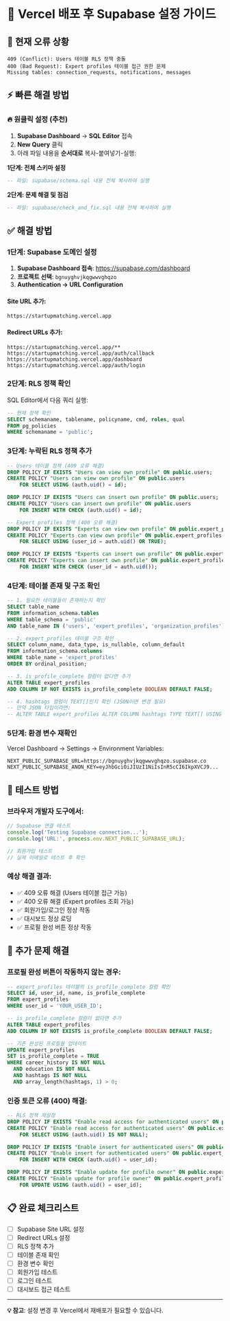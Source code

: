 # 🔧 Vercel 배포 후 Supabase 설정 가이드

## 🚨 현재 오류 상황
```
409 (Conflict): Users 테이블 RLS 정책 충돌
400 (Bad Request): Expert profiles 테이블 접근 권한 문제
Missing tables: connection_requests, notifications, messages
```

## ⚡ 빠른 해결 방법

### 🔥 원클릭 설정 (추천)
1. **Supabase Dashboard** → **SQL Editor** 접속
2. **New Query** 클릭
3. 아래 파일 내용을 **순서대로** 복사-붙여넣기-실행:

**1단계: 전체 스키마 설정**
```sql
-- 파일: supabase/schema.sql 내용 전체 복사하여 실행
```

**2단계: 문제 해결 및 점검**
```sql
-- 파일: supabase/check_and_fix.sql 내용 전체 복사하여 실행
```

## ✅ 해결 방법

### 1단계: Supabase 도메인 설정
1. **Supabase Dashboard 접속**: https://supabase.com/dashboard
2. **프로젝트 선택**: `bgnuyghvjkqgwwvghqzo`
3. **Authentication → URL Configuration**

#### Site URL 추가:
```
https://startupmatching.vercel.app
```

#### Redirect URLs 추가:
```
https://startupmatching.vercel.app/**
https://startupmatching.vercel.app/auth/callback
https://startupmatching.vercel.app/dashboard
https://startupmatching.vercel.app/auth/login
```

### 2단계: RLS 정책 확인
SQL Editor에서 다음 쿼리 실행:

```sql
-- 현재 정책 확인
SELECT schemaname, tablename, policyname, cmd, roles, qual 
FROM pg_policies 
WHERE schemaname = 'public';
```

### 3단계: 누락된 RLS 정책 추가
```sql
-- Users 테이블 정책 (409 오류 해결)
DROP POLICY IF EXISTS "Users can view own profile" ON public.users;
CREATE POLICY "Users can view own profile" ON public.users
    FOR SELECT USING (auth.uid() = id);

DROP POLICY IF EXISTS "Users can insert own profile" ON public.users;
CREATE POLICY "Users can insert own profile" ON public.users
    FOR INSERT WITH CHECK (auth.uid() = id);

-- Expert profiles 정책 (400 오류 해결)
DROP POLICY IF EXISTS "Experts can view own profile" ON public.expert_profiles;
CREATE POLICY "Experts can view own profile" ON public.expert_profiles
    FOR SELECT USING (user_id = auth.uid() OR TRUE);

DROP POLICY IF EXISTS "Experts can insert own profile" ON public.expert_profiles;
CREATE POLICY "Experts can insert own profile" ON public.expert_profiles
    FOR INSERT WITH CHECK (user_id = auth.uid());
```

### 4단계: 테이블 존재 및 구조 확인
```sql
-- 1. 필요한 테이블들이 존재하는지 확인
SELECT table_name 
FROM information_schema.tables 
WHERE table_schema = 'public' 
AND table_name IN ('users', 'expert_profiles', 'organization_profiles');

-- 2. expert_profiles 테이블 구조 확인
SELECT column_name, data_type, is_nullable, column_default
FROM information_schema.columns
WHERE table_name = 'expert_profiles'
ORDER BY ordinal_position;

-- 3. is_profile_complete 컬럼이 없다면 추가
ALTER TABLE expert_profiles 
ADD COLUMN IF NOT EXISTS is_profile_complete BOOLEAN DEFAULT FALSE;

-- 4. hashtags 컬럼이 TEXT[]인지 확인 (JSON이면 변경 필요)
-- 만약 JSON 타입이라면:
-- ALTER TABLE expert_profiles ALTER COLUMN hashtags TYPE TEXT[] USING hashtags::TEXT[];
```

### 5단계: 환경 변수 재확인
Vercel Dashboard → Settings → Environment Variables:
```
NEXT_PUBLIC_SUPABASE_URL=https://bgnuyghvjkqgwwvghqzo.supabase.co
NEXT_PUBLIC_SUPABASE_ANON_KEY=eyJhbGciOiJIUzI1NiIsInR5cCI6IkpXVCJ9...
```

## 🧪 테스트 방법

### 브라우저 개발자 도구에서:
```javascript
// Supabase 연결 테스트
console.log('Testing Supabase connection...');
console.log('URL:', process.env.NEXT_PUBLIC_SUPABASE_URL);

// 회원가입 테스트
// 실제 이메일로 테스트 후 확인
```

### 예상 해결 결과:
- ✅ 409 오류 해결 (Users 테이블 접근 가능)
- ✅ 400 오류 해결 (Expert profiles 조회 가능)
- ✅ 회원가입/로그인 정상 작동
- ✅ 대시보드 정상 로딩
- ✅ 프로필 완성 버튼 정상 작동

## 🔧 추가 문제 해결

### 프로필 완성 버튼이 작동하지 않는 경우:
```sql
-- expert_profiles 테이블의 is_profile_complete 컬럼 확인
SELECT id, user_id, name, is_profile_complete 
FROM expert_profiles 
WHERE user_id = 'YOUR_USER_ID';

-- is_profile_complete 컬럼이 없다면 추가
ALTER TABLE expert_profiles 
ADD COLUMN IF NOT EXISTS is_profile_complete BOOLEAN DEFAULT FALSE;

-- 기존 완성된 프로필들 업데이트
UPDATE expert_profiles 
SET is_profile_complete = TRUE 
WHERE career_history IS NOT NULL 
  AND education IS NOT NULL 
  AND hashtags IS NOT NULL 
  AND array_length(hashtags, 1) > 0;
```

### 인증 토큰 오류 (400) 해결:
```sql
-- RLS 정책 재설정
DROP POLICY IF EXISTS "Enable read access for authenticated users" ON public.expert_profiles;
CREATE POLICY "Enable read access for authenticated users" ON public.expert_profiles
    FOR SELECT USING (auth.uid() IS NOT NULL);

DROP POLICY IF EXISTS "Enable insert for authenticated users" ON public.expert_profiles;
CREATE POLICY "Enable insert for authenticated users" ON public.expert_profiles
    FOR INSERT WITH CHECK (auth.uid() = user_id);

DROP POLICY IF EXISTS "Enable update for profile owner" ON public.expert_profiles;
CREATE POLICY "Enable update for profile owner" ON public.expert_profiles
    FOR UPDATE USING (auth.uid() = user_id);
```

## 📋 완료 체크리스트
- [ ] Supabase Site URL 설정
- [ ] Redirect URLs 설정
- [ ] RLS 정책 추가
- [ ] 테이블 존재 확인
- [ ] 환경 변수 확인
- [ ] 회원가입 테스트
- [ ] 로그인 테스트
- [ ] 대시보드 접근 테스트

---
**💡 참고**: 설정 변경 후 Vercel에서 재배포가 필요할 수 있습니다.